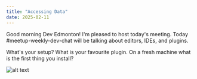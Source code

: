 ```yaml
---
title: "Accessing Data"
date: 2025-02-11
---
```


Good morning Dev Edmonton! I'm pleased to host today's meeting. Today #meetup-weekly-dev-chat will be talking about editors, IDEs, and plugins.

What's your setup?  What is your favourite plugin.  On a fresh machine what is the first thing you install?


![alt text](<DALL·E 2025-02-17 13.34.11 - .webp>)